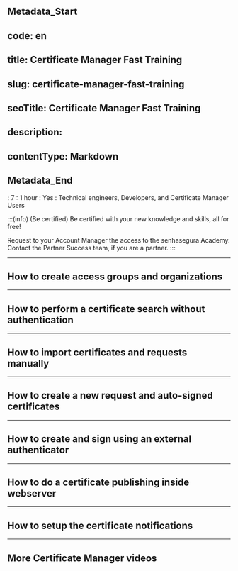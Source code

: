 ## Metadata_Start 
## code: en
## title: Certificate Manager Fast Training 
## slug: certificate-manager-fast-training 
## seoTitle: Certificate Manager Fast Training 
## description:  
## contentType: Markdown 
## Metadata_End
: 7
: 1 hour
: Yes
: Technical engineers, Developers, and Certificate Manager Users

:::(info) (Be certified)
Be certified with your new knowledge and skills, all for free!



Request to your Account Manager the access to the senhasegura Academy.
Contact the Partner Success team, if you are a partner.
:::

---

## How to create access groups and organizations



---

## How to perform a certificate search without authentication



---

## How to import certificates and requests manually



---

## How to create a new request and auto-signed certificates



---

## How to create and sign using an external authenticator



---

## How to do a certificate publishing inside webserver



---

## How to setup the certificate notifications



---

## More Certificate Manager videos


